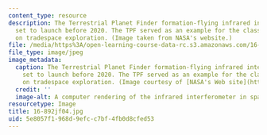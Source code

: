 ```yaml
---
content_type: resource
description: The Terrestrial Planet Finder formation-flying infrared interferometer,
  set to launch before 2020. The TPF served as an example for the class discussion
  on tradespace exploration. (Image taken from NASA's website.)
file: /media/https%3A/open-learning-course-data-rc.s3.amazonaws.com/16-892j-space-system-architecture-and-design-fall-2004/5e8057f1968d9efcc7bf4fb0d8cfed53_16-892jf04.jpg
file_type: image/jpeg
image_metadata:
  caption: The Terrestrial Planet Finder formation-flying infrared interferometer,
    set to launch before 2020. The TPF served as an example for the class discussion
    on tradespace exploration. (Image courtesy of [NASA's Web site](http://www.nasa.gov/).)
  credit: ''
  image-alt: A computer rendering of the infrared interferometer in space.
resourcetype: Image
title: 16-892jf04.jpg
uid: 5e8057f1-968d-9efc-c7bf-4fb0d8cfed53
---
```

